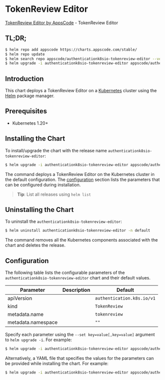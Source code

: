 # TokenReview Editor

[TokenReview Editor by AppsCode](https://appscode.com) - TokenReview Editor

## TL;DR;

```bash
$ helm repo add appscode https://charts.appscode.com/stable/
$ helm repo update
$ helm search repo appscode/authenticationk8sio-tokenreview-editor --version=v0.14.0
$ helm upgrade -i authenticationk8sio-tokenreview-editor appscode/authenticationk8sio-tokenreview-editor -n default --create-namespace --version=v0.14.0
```

## Introduction

This chart deploys a TokenReview Editor on a [Kubernetes](http://kubernetes.io) cluster using the [Helm](https://helm.sh) package manager.

## Prerequisites

- Kubernetes 1.20+

## Installing the Chart

To install/upgrade the chart with the release name `authenticationk8sio-tokenreview-editor`:

```bash
$ helm upgrade -i authenticationk8sio-tokenreview-editor appscode/authenticationk8sio-tokenreview-editor -n default --create-namespace --version=v0.14.0
```

The command deploys a TokenReview Editor on the Kubernetes cluster in the default configuration. The [configuration](#configuration) section lists the parameters that can be configured during installation.

> **Tip**: List all releases using `helm list`

## Uninstalling the Chart

To uninstall the `authenticationk8sio-tokenreview-editor`:

```bash
$ helm uninstall authenticationk8sio-tokenreview-editor -n default
```

The command removes all the Kubernetes components associated with the chart and deletes the release.

## Configuration

The following table lists the configurable parameters of the `authenticationk8sio-tokenreview-editor` chart and their default values.

|     Parameter      | Description |                Default                |
|--------------------|-------------|---------------------------------------|
| apiVersion         |             | <code>authentication.k8s.io/v1</code> |
| kind               |             | <code>TokenReview</code>              |
| metadata.name      |             | <code>tokenreview</code>              |
| metadata.namespace |             | <code>""</code>                       |


Specify each parameter using the `--set key=value[,key=value]` argument to `helm upgrade -i`. For example:

```bash
$ helm upgrade -i authenticationk8sio-tokenreview-editor appscode/authenticationk8sio-tokenreview-editor -n default --create-namespace --version=v0.14.0 --set apiVersion=authentication.k8s.io/v1
```

Alternatively, a YAML file that specifies the values for the parameters can be provided while
installing the chart. For example:

```bash
$ helm upgrade -i authenticationk8sio-tokenreview-editor appscode/authenticationk8sio-tokenreview-editor -n default --create-namespace --version=v0.14.0 --values values.yaml
```
